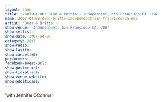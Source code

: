 ```yaml
---
layout: show
title: '2007-04-08: Dean & Britta - Independent, San Francisco CA, USA'
name: 2007-04-08-dean-britta-independent-san-francisco-ca-usa
artist: 'Dean & Britta'
show-venue: 'Independent, San Francisco CA, USA'
show-setlist: 
show-date: 2007-04-08
category: 2007
show-radio: 
show-lastfm: 
show-cancelled: 
performers: 
facebook-event-url: 
show-poster-url: 
show-ticket-url: 
show-venue-website: 
show-additional: 
---
```


'with Jennifer OConnor'